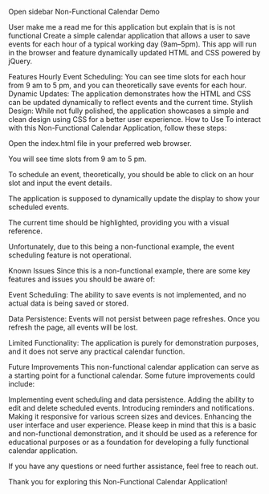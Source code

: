 Open sidebar
Non-Functional Calendar Demo



User
make me a read me for this application but explain that is is not functional Create a simple calendar application that allows a user to save events for each hour of a typical working day (9am–5pm). This app will run in the browser and feature dynamically updated HTML and CSS powered by jQuery.
 

Features
Hourly Event Scheduling: You can see time slots for each hour from 9 am to 5 pm, and you can theoretically save events for each hour.
Dynamic Updates: The application demonstrates how the HTML and CSS can be updated dynamically to reflect events and the current time.
Stylish Design: While not fully polished, the application showcases a simple and clean design using CSS for a better user experience.
How to Use
To interact with this Non-Functional Calendar Application, follow these steps:

Open the index.html file in your preferred web browser.

You will see time slots from 9 am to 5 pm.

To schedule an event, theoretically, you should be able to click on an hour slot and input the event details.

The application is supposed to dynamically update the display to show your scheduled events.

The current time should be highlighted, providing you with a visual reference.

Unfortunately, due to this being a non-functional example, the event scheduling feature is not operational.

Known Issues
Since this is a non-functional example, there are some key features and issues you should be aware of:

Event Scheduling: The ability to save events is not implemented, and no actual data is being saved or stored.

Data Persistence: Events will not persist between page refreshes. Once you refresh the page, all events will be lost.

Limited Functionality: The application is purely for demonstration purposes, and it does not serve any practical calendar function.

Future Improvements
This non-functional calendar application can serve as a starting point for a functional calendar. Some future improvements could include:

Implementing event scheduling and data persistence.
Adding the ability to edit and delete scheduled events.
Introducing reminders and notifications.
Making it responsive for various screen sizes and devices.
Enhancing the user interface and user experience.
Please keep in mind that this is a basic and non-functional demonstration, and it should be used as a reference for educational purposes or as a foundation for developing a fully functional calendar application.

If you have any questions or need further assistance, feel free to reach out.

Thank you for exploring this Non-Functional Calendar Application!
